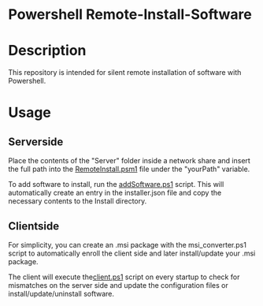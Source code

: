 # Powershell Remote-Install-Software
# Description
This repository is intended for silent remote installation of software with Powershell.

# Usage
## Serverside
Place the contents of the "Server" folder inside a network share and insert the full path into the [RemoteInstall.psm1](./src/Client/Module/RemoteInstall.psm1) file under the "yourPath" variable.

To add software to install, run the [addSoftware.ps1](./src/Server/addSoftware.ps1) script. This will automatically create an entry in the installer.json file and copy the necessary contents to the Install directory.
## Clientside
For simplicity, you can create an .msi package with the msi_converter.ps1 script to automatically enroll the client side and later install/update your .msi package.

The client will execute the[client.ps1](./src/Client/client.ps1) script on every startup to check for mismatches on the server side and update the configuration files or install/update/uninstall software.

